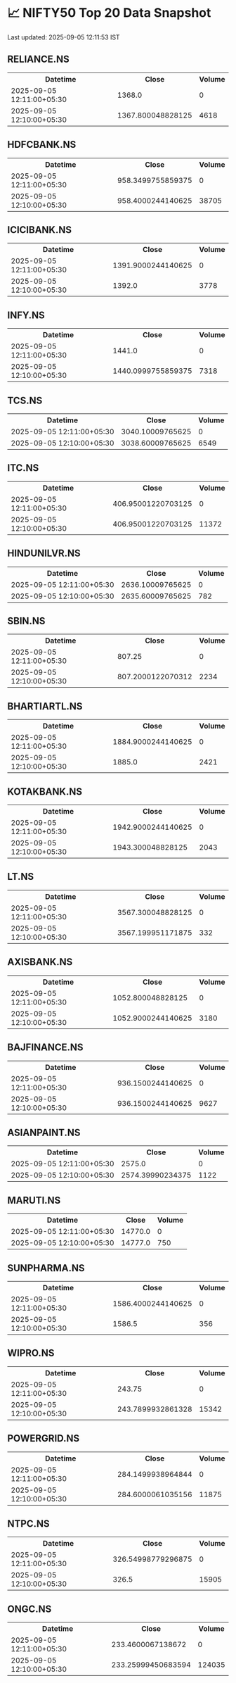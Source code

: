 # 📈 NIFTY50 Top 20 Data Snapshot

Last updated: 2025-09-05 12:11:53 IST

## RELIANCE.NS

<table>
  <tr><th>Datetime</th><th>Close</th><th>Volume</th></tr>
  <tr><td>2025-09-05 12:11:00+05:30</td><td>1368.0</td><td>0</td></tr>
  <tr><td>2025-09-05 12:10:00+05:30</td><td>1367.800048828125</td><td>4618</td></tr>
</table>

## HDFCBANK.NS

<table>
  <tr><th>Datetime</th><th>Close</th><th>Volume</th></tr>
  <tr><td>2025-09-05 12:11:00+05:30</td><td>958.3499755859375</td><td>0</td></tr>
  <tr><td>2025-09-05 12:10:00+05:30</td><td>958.4000244140625</td><td>38705</td></tr>
</table>

## ICICIBANK.NS

<table>
  <tr><th>Datetime</th><th>Close</th><th>Volume</th></tr>
  <tr><td>2025-09-05 12:11:00+05:30</td><td>1391.9000244140625</td><td>0</td></tr>
  <tr><td>2025-09-05 12:10:00+05:30</td><td>1392.0</td><td>3778</td></tr>
</table>

## INFY.NS

<table>
  <tr><th>Datetime</th><th>Close</th><th>Volume</th></tr>
  <tr><td>2025-09-05 12:11:00+05:30</td><td>1441.0</td><td>0</td></tr>
  <tr><td>2025-09-05 12:10:00+05:30</td><td>1440.0999755859375</td><td>7318</td></tr>
</table>

## TCS.NS

<table>
  <tr><th>Datetime</th><th>Close</th><th>Volume</th></tr>
  <tr><td>2025-09-05 12:11:00+05:30</td><td>3040.10009765625</td><td>0</td></tr>
  <tr><td>2025-09-05 12:10:00+05:30</td><td>3038.60009765625</td><td>6549</td></tr>
</table>

## ITC.NS

<table>
  <tr><th>Datetime</th><th>Close</th><th>Volume</th></tr>
  <tr><td>2025-09-05 12:11:00+05:30</td><td>406.95001220703125</td><td>0</td></tr>
  <tr><td>2025-09-05 12:10:00+05:30</td><td>406.95001220703125</td><td>11372</td></tr>
</table>

## HINDUNILVR.NS

<table>
  <tr><th>Datetime</th><th>Close</th><th>Volume</th></tr>
  <tr><td>2025-09-05 12:11:00+05:30</td><td>2636.10009765625</td><td>0</td></tr>
  <tr><td>2025-09-05 12:10:00+05:30</td><td>2635.60009765625</td><td>782</td></tr>
</table>

## SBIN.NS

<table>
  <tr><th>Datetime</th><th>Close</th><th>Volume</th></tr>
  <tr><td>2025-09-05 12:11:00+05:30</td><td>807.25</td><td>0</td></tr>
  <tr><td>2025-09-05 12:10:00+05:30</td><td>807.2000122070312</td><td>2234</td></tr>
</table>

## BHARTIARTL.NS

<table>
  <tr><th>Datetime</th><th>Close</th><th>Volume</th></tr>
  <tr><td>2025-09-05 12:11:00+05:30</td><td>1884.9000244140625</td><td>0</td></tr>
  <tr><td>2025-09-05 12:10:00+05:30</td><td>1885.0</td><td>2421</td></tr>
</table>

## KOTAKBANK.NS

<table>
  <tr><th>Datetime</th><th>Close</th><th>Volume</th></tr>
  <tr><td>2025-09-05 12:11:00+05:30</td><td>1942.9000244140625</td><td>0</td></tr>
  <tr><td>2025-09-05 12:10:00+05:30</td><td>1943.300048828125</td><td>2043</td></tr>
</table>

## LT.NS

<table>
  <tr><th>Datetime</th><th>Close</th><th>Volume</th></tr>
  <tr><td>2025-09-05 12:11:00+05:30</td><td>3567.300048828125</td><td>0</td></tr>
  <tr><td>2025-09-05 12:10:00+05:30</td><td>3567.199951171875</td><td>332</td></tr>
</table>

## AXISBANK.NS

<table>
  <tr><th>Datetime</th><th>Close</th><th>Volume</th></tr>
  <tr><td>2025-09-05 12:11:00+05:30</td><td>1052.800048828125</td><td>0</td></tr>
  <tr><td>2025-09-05 12:10:00+05:30</td><td>1052.9000244140625</td><td>3180</td></tr>
</table>

## BAJFINANCE.NS

<table>
  <tr><th>Datetime</th><th>Close</th><th>Volume</th></tr>
  <tr><td>2025-09-05 12:11:00+05:30</td><td>936.1500244140625</td><td>0</td></tr>
  <tr><td>2025-09-05 12:10:00+05:30</td><td>936.1500244140625</td><td>9627</td></tr>
</table>

## ASIANPAINT.NS

<table>
  <tr><th>Datetime</th><th>Close</th><th>Volume</th></tr>
  <tr><td>2025-09-05 12:11:00+05:30</td><td>2575.0</td><td>0</td></tr>
  <tr><td>2025-09-05 12:10:00+05:30</td><td>2574.39990234375</td><td>1122</td></tr>
</table>

## MARUTI.NS

<table>
  <tr><th>Datetime</th><th>Close</th><th>Volume</th></tr>
  <tr><td>2025-09-05 12:11:00+05:30</td><td>14770.0</td><td>0</td></tr>
  <tr><td>2025-09-05 12:10:00+05:30</td><td>14777.0</td><td>750</td></tr>
</table>

## SUNPHARMA.NS

<table>
  <tr><th>Datetime</th><th>Close</th><th>Volume</th></tr>
  <tr><td>2025-09-05 12:11:00+05:30</td><td>1586.4000244140625</td><td>0</td></tr>
  <tr><td>2025-09-05 12:10:00+05:30</td><td>1586.5</td><td>356</td></tr>
</table>

## WIPRO.NS

<table>
  <tr><th>Datetime</th><th>Close</th><th>Volume</th></tr>
  <tr><td>2025-09-05 12:11:00+05:30</td><td>243.75</td><td>0</td></tr>
  <tr><td>2025-09-05 12:10:00+05:30</td><td>243.7899932861328</td><td>15342</td></tr>
</table>

## POWERGRID.NS

<table>
  <tr><th>Datetime</th><th>Close</th><th>Volume</th></tr>
  <tr><td>2025-09-05 12:11:00+05:30</td><td>284.1499938964844</td><td>0</td></tr>
  <tr><td>2025-09-05 12:10:00+05:30</td><td>284.6000061035156</td><td>11875</td></tr>
</table>

## NTPC.NS

<table>
  <tr><th>Datetime</th><th>Close</th><th>Volume</th></tr>
  <tr><td>2025-09-05 12:11:00+05:30</td><td>326.54998779296875</td><td>0</td></tr>
  <tr><td>2025-09-05 12:10:00+05:30</td><td>326.5</td><td>15905</td></tr>
</table>

## ONGC.NS

<table>
  <tr><th>Datetime</th><th>Close</th><th>Volume</th></tr>
  <tr><td>2025-09-05 12:11:00+05:30</td><td>233.4600067138672</td><td>0</td></tr>
  <tr><td>2025-09-05 12:10:00+05:30</td><td>233.25999450683594</td><td>124035</td></tr>
</table>

